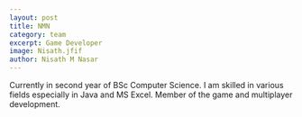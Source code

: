 ```yaml
---
layout: post
title: NMN
category: team
excerpt: Game Developer
image: Nisath.jfif
author: Nisath M Nasar
---
```


Currently in second year of BSc Computer Science. I am skilled in various fields especially in Java and MS Excel. Member of the game and multiplayer development.

